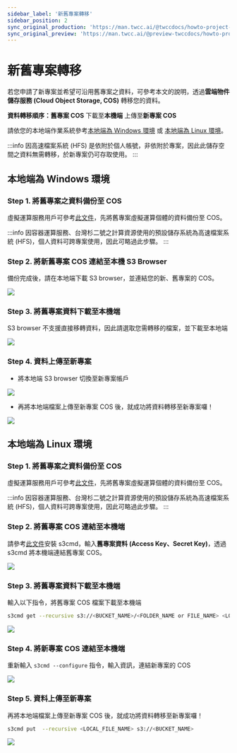 ```yaml
---
sidebar_label: '新舊專案轉移'
sidebar_position: 2
sync_original_production: 'https://man.twcc.ai/@twccdocs/howto-project-data-transfer-zh' 
sync_original_preview: 'https://man.twcc.ai/@preview-twccdocs/howto-project-data-transfer-zh' 
---
```



# 新舊專案轉移

若您申請了新專案並希望可沿用舊專案之資料，可參考本文的說明，透過**雲端物件儲存服務 (Cloud Object Storage, COS)** 轉移您的資料。


**資料轉移順序：舊專案 COS** <i class="fa fa-forward" aria-hidden="true"></i> 下載至**本機端** <i class="fa fa-forward" aria-hidden="true"></i> 上傳至**新專案 COS**


請依您的本地端作業系統參考[本地端為 Windows 環境](#本地端為-Windows-環境) 或 [本地端為 Linux 環境](#本地端為-Linux-環境)。

:::info
因高速檔案系統 (HFS) 是依附於個人帳號，非依附於專案，因此此儲存空間之資料無需轉移，於新專案仍可存取使用。
:::


## 本地端為 Windows 環境

### Step 1. 將舊專案之資料備份至 COS

虛擬運算服務用戶可參考[此文件](../../cos/tutorials/backup-synchronize-restore)，先將舊專案虛擬運算個體的資料備份至 COS。

:::info
因容器運算服務、台灣杉二號之計算資源使用的預設儲存系統為高速檔案系統 (HFS)，個人資料可跨專案使用，因此可略過此步驟。
:::

### Step 2. 將新舊專案 COS 連結至本機 S3 Browser

備份完成後，請在本地端下載 S3 browser，並連結您的新、舊專案的 COS。
 
![](https://cos.twcc.ai/SYS-MANUAL/uploads/upload_cc9c3993933db51234e51b0cc5e75e25.png)


### Step 3. 將舊專案資料下載至本機端

S3 browser 不支援直接移轉資料，因此請選取您需轉移的檔案，並下載至本地端

![](https://cos.twcc.ai/SYS-MANUAL/uploads/upload_d41a89373a36a2eba08bd874ee1fa6b1.png)



### Step 4. 資料上傳至新專案

- 將本地端 S3 browser 切換至新專案帳戶

![](https://cos.twcc.ai/SYS-MANUAL/uploads/upload_fe577644e4b84612e23f54dd6c283968.png)


- 再將本地端檔案上傳至新專案 COS 後，就成功將資料轉移至新專案囉！

![](https://cos.twcc.ai/SYS-MANUAL/uploads/upload_e12c4399174d32bbe619eae62431d9dd.png)


    
## 本地端為 Linux 環境

### Step 1. 將舊專案之資料備份至 COS

虛擬運算服務用戶可參考[此文件](../../cos/tutorials/backup-synchronize-restore)，先將舊專案虛擬運算個體的資料備份至 COS。

:::info
因容器運算服務、台灣杉二號之計算資源使用的預設儲存系統為高速檔案系統 (HFS)，個人資料可跨專案使用，因此可略過此步驟。
:::

### Step 2. 將舊專案 COS 連結至本機端

請參考[此文件](../../cos/tutorials/backup-synchronize-restore.md#安裝與設定-s3cmd)安裝 s3cmd，輸入**舊專案資料 (Access Key、Secret Key)**，透過 s3cmd 將本機端連結舊專案 COS。

![](https://cos.twcc.ai/SYS-MANUAL/uploads/upload_c9dd90a6105018eecaa8f3e6f2d4f0fc.png)

    
### Step 3. 將舊專案資料下載至本機端

輸入以下指令，將舊專案 COS 檔案下載至本機端

```bash
s3cmd get --recursive s3://<BUCKET_NAME>/<FOLDER_NAME or FILE_NAME> <LOCAL_DIR>
```

![](https://cos.twcc.ai/SYS-MANUAL/uploads/upload_753677494251c17c870f9b816d6ec86e.png)


### Step 4. 將新專案 COS 連結至本機端

重新輸入 `s3cmd --configure` 指令，輸入資訊，連結新專案的 COS

![](https://cos.twcc.ai/SYS-MANUAL/uploads/upload_c9dd90a6105018eecaa8f3e6f2d4f0fc.png)

### Step 5. 資料上傳至新專案

再將本地端檔案上傳至新專案 COS 後，就成功將資料轉移至新專案囉！

```bash
s3cmd put  --recursive <LOCAL_FILE_NAME> s3://<BUCKET_NAME>
```

![](https://cos.twcc.ai/SYS-MANUAL/uploads/upload_20989598f5d1c34d52fce285a7c766cc.png)
